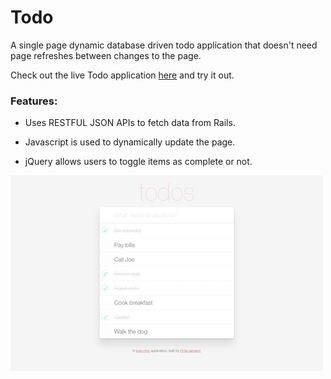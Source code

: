 # Todo

A single page dynamic database driven todo application that doesn't need page refreshes between changes to the page.

Check out the live Todo application [here](https://todoit-ernie-jamison.herokuapp.com) and try it out.

### Features:

* Uses RESTFUL JSON APIs to fetch data from Rails.

* Javascript is used to dynamically update the page.

* jQuery allows users to toggle items as complete or not.

![alt tag](app/assets/images/todo.png)
